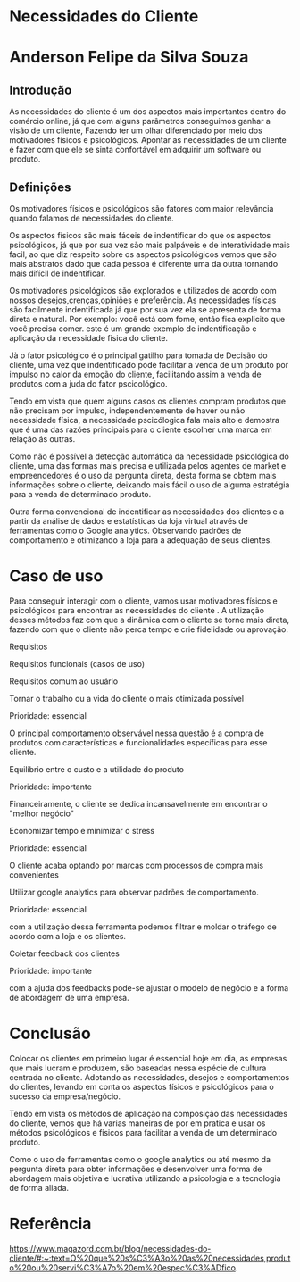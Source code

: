# Necessidades do Cliente
# Anderson Felipe da Silva Souza

## Introdução

As necessidades do cliente é um dos aspectos mais importantes dentro do comércio online, já que com alguns parâmetros conseguimos ganhar a visão de um cliente, Fazendo ter um olhar diferenciado por meio dos motivadores físicos e psicológicos.
 Apontar as necessidades de um cliente é fazer com que  ele se sinta confortável em adquirir um software ou produto.
 

## Definições

Os motivadores físicos e psicológicos são fatores com maior relevância quando falamos de necessidades do cliente.

Os aspectos físicos são mais fáceis de indentificar do que os aspectos psicológicos, já que por sua vez são mais palpáveis e de interatividade mais facil, ao que diz respeito sobre os aspectos psicológicos vemos que são mais abstratos dado que cada pessoa é diferente uma da outra tornando mais difícil de indentificar.

Os motivadores psicológicos são explorados e utilizados de acordo com nossos desejos,crenças,opiniões e preferência.
As necessidades físicas são facilmente indentificada já que por sua vez ela se apresenta de forma direta e natural. Por exemplo: você está com fome, então fica explicito que você precisa comer. este é um grande exemplo de indentificação e aplicação da necessidade fisica do cliente.

Jà o fator psicológico é o principal gatilho para tomada de Decisão do cliente, uma vez que indentificado pode facilitar a venda de um produto por impulso no calor da emoção do cliente, facilitando assim a venda de produtos com a juda do fator pscicológico.

Tendo em vista que quem alguns casos os clientes compram produtos que não precisam por impulso, independentemente de haver ou não necessidade física, a necessidade pscicólogica fala mais alto e demostra que é uma das razões principais para o cliente escolher uma marca em relação ás outras.

Como não é possível a detecção automática da necessidade psicológica do cliente, uma das  formas mais precisa e utilizada pelos agentes de market e empreendedores é o uso da pergunta direta, desta forma se obtem mais informações sobre o cliente, deixando mais fácil o uso de alguma estratégia para a venda de determinado produto.

Outra forma convencional de indentificar as necessidades dos clientes e a partir da análise de dados e estatísticas da loja virtual através de ferramentas como o Google analytics. Observando padrões de comportamento e otimizando a loja para a adequação de seus clientes.


# Caso de uso
 
Para conseguir interagir com o cliente, vamos usar motivadores físicos e psicológicos para encontrar as necessidades do cliente .
A utilização desses métodos faz com que a dinâmica com o cliente se torne mais direta, fazendo com que o cliente não perca tempo e crie fidelidade ou aprovação.

Requisitos

Requisitos funcionais (casos de uso)

Requisitos comum ao usuário 

Tornar o trabalho ou a vida do cliente o mais otimizada possível 

Prioridade: essencial 

O principal comportamento observável nessa questão é a compra de produtos com características e funcionalidades específicas para esse cliente.


Equilíbrio entre o custo e a utilidade do produto 

Prioridade: importante 

Financeiramente, o cliente se dedica incansavelmente em encontrar o "melhor negócio"


Economizar tempo e minimizar o stress 

Prioridade: essencial

O cliente acaba optando por marcas com processos de compra mais convenientes 


Utilizar google analytics para observar padrões de comportamento.

Prioridade: essencial

com a utilização dessa ferramenta podemos filtrar e moldar o tráfego de acordo com a loja e os clientes.


Coletar feedback dos clientes

Prioridade: importante

com a ajuda dos feedbacks pode-se ajustar o modelo de negócio e a forma de abordagem de uma empresa.


# Conclusão

Colocar os clientes em primeiro lugar é essencial hoje em dia, as empresas que mais lucram e produzem, são baseadas nessa espécie de cultura centrada no cliente.
Adotando as necessidades, desejos e comportamentos do clientes, levando em conta os aspectos físicos e psicológicos para o sucesso da empresa/negócio.

Tendo em vista os métodos de aplicação na composição das necessidades do cliente, vemos que há varias maneiras de por em pratica e usar os métodos psicológicos e físicos para facilitar a venda de um determinado produto.

Como o uso de ferramentas como o google analytics ou até mesmo da pergunta direta para obter informações e desenvolver uma forma de abordagem mais objetiva e lucrativa utilizando a psicologia e a tecnologia de forma aliada. 


# Referência

https://www.magazord.com.br/blog/necessidades-do-cliente/#:~:text=O%20que%20s%C3%A3o%20as%20necessidades,produto%20ou%20servi%C3%A7o%20em%20espec%C3%ADfico.
